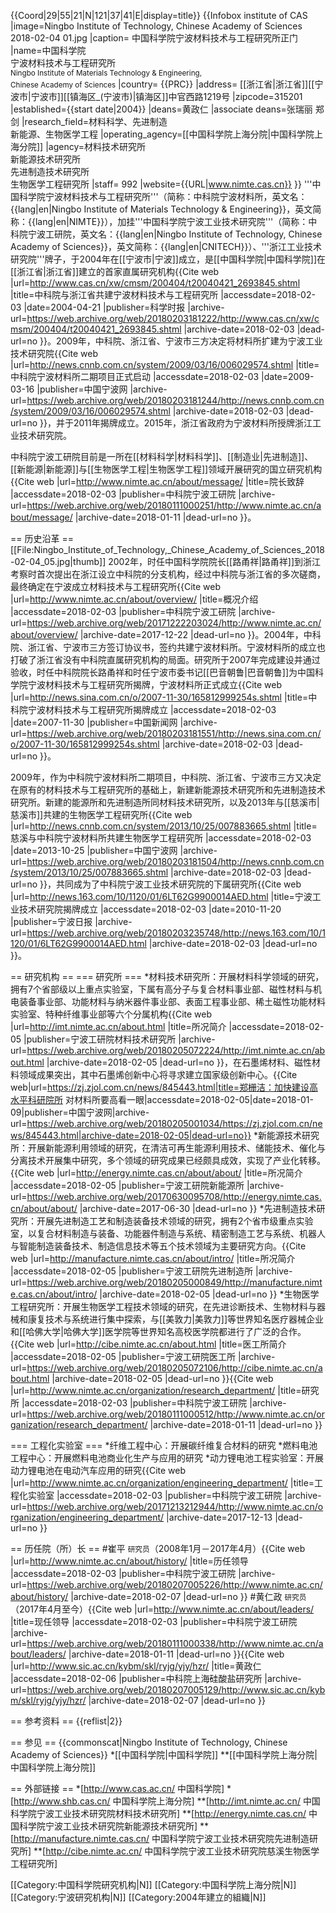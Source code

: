 {{Coord|29|55|21|N|121|37|41|E|display=title}}
{{Infobox institute of CAS
|image=Ningbo Institute of Technology, Chinese Academy of Sciences 2018-02-04 01.jpg
|caption= 中国科学院宁波材料技术与工程研究所正门
|name=中国科学院<br/>宁波材料技术与工程研究所<br/><small>Ningbo Institute of Materials Technology & Engineering,<br/>Chinese Academy of Sciences</small>
|country= {{PRC}}
|address= [[浙江省|浙江省]][[宁波市|宁波市]][[镇海区_(宁波市)|镇海区]]中官西路1219号
|zipcode=315201
|established={{start date|2004}}
|deans=黄政仁
|associate deans=张瑞丽 郑剑
|research_field=材料科学、先进制造<br/>新能源、生物医学工程
|operating_agency=[[中国科学院上海分院|中国科学院上海分院]]
|agency=材料技术研究所<br/>新能源技术研究所<br/>先进制造技术研究所<br/>生物医学工程研究所
|staff= 992
|website={{URL|www.nimte.cas.cn}}
}}
'''中国科学院宁波材料技术与工程研究所'''（简称：中科院宁波材料所，英文名：{{lang|en|Ningbo Institute of Materials Technology & Engineering}}，英文简称：{{lang|en|NIMTE}}），加挂'''中国科学院宁波工业技术研究院'''（简称：中科院宁波工研院，英文名：{{lang|en|Ningbo Institute of Technology, Chinese Academy of Sciences}}，英文简称：{{lang|en|CNITECH}}）、'''浙江工业技术研究院'''牌子，于2004年在[[宁波市|宁波]]成立，是[[中国科学院|中国科学院]]在[[浙江省|浙江省]]建立的首家直属研究机构<ref name="history2">{{Cite web |url=http://www.cas.cn/xw/cmsm/200404/t20040421_2693845.shtml |title=中科院与浙江省共建宁波材料技术与工程研究所 |accessdate=2018-02-03 |date=2004-04-21 |publisher=科学时报 |archive-url=https://web.archive.org/web/20180203181222/http://www.cas.cn/xw/cmsm/200404/t20040421_2693845.shtml |archive-date=2018-02-03 |dead-url=no }}</ref>。2009年，中科院、浙江省、宁波市三方决定将材料所扩建为宁波工业技术研究院<ref name="history4">{{Cite web |url=http://news.cnnb.com.cn/system/2009/03/16/006029574.shtml |title=中科院宁波材料所二期项目正式启动 |accessdate=2018-02-03 |date=2009-03-16 |publisher=中国宁波网 |archive-url=https://web.archive.org/web/20180203181244/http://news.cnnb.com.cn/system/2009/03/16/006029574.shtml |archive-date=2018-02-03 |dead-url=no }}</ref>，并于2011年揭牌成立<ref name="history6"/>。2015年，浙江省政府为宁波材料所授牌浙江工业技术研究院。

中科院宁波工研院目前是一所在[[材料科学|材料科学]]、[[制造业|先进制造]]、[[新能源|新能源]]与[[生物医学工程|生物医学工程]]领域开展研究的国立研究机构<ref>{{Cite web |url=http://www.nimte.ac.cn/about/message/ |title=院长致辞 |accessdate=2018-02-03 |publisher=中科院宁波工研院 |archive-url=https://web.archive.org/web/20180111000251/http://www.nimte.ac.cn/about/message/ |archive-date=2018-01-11 |dead-url=no }}</ref>。

== 历史沿革 ==
[[File:Ningbo_Institute_of_Technology,_Chinese_Academy_of_Sciences_2018-02-04_05.jpg|thumb]]
2002年，时任中国科学院院长[[路甬祥|路甬祥]]到浙江考察时首次提出在浙江设立中科院的分支机构，经过中科院与浙江省的多次磋商，最终确定在宁波成立材料技术与工程研究所<ref name="history1">{{Cite web |url=http://www.nimte.ac.cn/about/overview/ |title=概况介绍 |accessdate=2018-02-03 |publisher=中科院宁波工研院 |archive-url=https://web.archive.org/web/20171222203024/http://www.nimte.ac.cn/about/overview/ |archive-date=2017-12-22 |dead-url=no }}</ref>。2004年，中科院、浙江省、宁波市三方签订协议书，签约共建宁波材料所。宁波材料所的成立也打破了浙江省没有中科院直属研究机构的局面<ref name="history2"/>。研究所于2007年完成建设并通过验收，时任中科院院长路甬祥和时任宁波市委书记[[巴音朝鲁|巴音朝鲁]]为中国科学院宁波材料技术与工程研究所揭牌，宁波材料所正式成立<ref name="history3">{{Cite web |url=http://news.sina.com.cn/o/2007-11-30/165812999254s.shtml |title=中科院宁波材料技术与工程研究所揭牌成立 |accessdate=2018-02-03 |date=2007-11-30 |publisher=中国新闻网 |archive-url=https://web.archive.org/web/20180203181551/http://news.sina.com.cn/o/2007-11-30/165812999254s.shtml |archive-date=2018-02-03 |dead-url=no }}</ref>。

2009年，作为中科院宁波材料所二期项目，中科院、浙江省、宁波市三方又决定在原有的材料技术与工程研究所的基础上，新建新能源技术研究所和先进制造技术研究所<ref name="history4"/>。新建的能源所和先进制造所同材料技术研究所，以及2013年与[[慈溪市|慈溪市]]共建的生物医学工程研究所<ref name="history5">{{Cite web |url=http://news.cnnb.com.cn/system/2013/10/25/007883665.shtml |title=慈溪与中科院宁波材料所共建生物医学工程研究所 |accessdate=2018-02-03 |date=2013-10-25 |publisher=中国宁波网 |archive-url=https://web.archive.org/web/20180203181504/http://news.cnnb.com.cn/system/2013/10/25/007883665.shtml |archive-date=2018-02-03 |dead-url=no }}</ref>，共同成为了中科院宁波工业技术研究院的下属研究所<ref name="history6">{{Cite web |url=http://news.163.com/10/1120/01/6LT62G9900014AED.html |title=宁波工业技术研究院揭牌成立 |accessdate=2018-02-03 |date=2010-11-20 |publisher=宁波日报 |archive-url=https://web.archive.org/web/20180203235748/http://news.163.com/10/1120/01/6LT62G9900014AED.html |archive-date=2018-02-03 |dead-url=no }}</ref>。

== 研究机构 ==
=== 研究所 ===
*材料技术研究所：开展材料科学领域的研究，拥有7个省部级以上重点实验室，下属有高分子与复合材料事业部、磁性材料与机电装备事业部、功能材料与纳米器件事业部、表面工程事业部、稀土磁性功能材料实验室、特种纤维事业部等六个分属机构<ref>{{Cite web |url=http://imt.nimte.ac.cn/about.html |title=所况简介 |accessdate=2018-02-05 |publisher=宁波工研院材料技术研究所 |archive-url=https://web.archive.org/web/20180205072224/http://imt.nimte.ac.cn/about.html |archive-date=2018-02-05 |dead-url=no }}</ref>，在石墨烯材料、磁性材料领域成果突出，其中石墨烯创新中心将寻求建立国家级创新中心。<ref name="2018 gov-report">{{Cite web|url=https://zj.zjol.com.cn/news/845443.html|title=郑栅洁：加快建设高水平科研院所 对材料所要高看一眼|accessdate=2018-02-05|date=2018-01-09|publisher=中国宁波网|archive-url=https://web.archive.org/web/20180205001034/https://zj.zjol.com.cn/news/845443.html|archive-date=2018-02-05|dead-url=no}}</ref>
*新能源技术研究所：开展新能源利用领域的研究，在清洁可再生能源利用技术、储能技术、催化与分离技术开展集中研究，多个领域的研究成果已经颇具成效，实现了产业化转移。<ref>{{Cite web |url=http://energy.nimte.cas.cn/about/about/ |title=所况简介 |accessdate=2018-02-05 |publisher=宁波工研院新能源所 |archive-url=https://web.archive.org/web/20170630095708/http://energy.nimte.cas.cn/about/about/ |archive-date=2017-06-30 |dead-url=no }}</ref>
*先进制造技术研究所：开展先进制造工艺和制造装备技术领域的研究，拥有2个省市级重点实验室，以复合材料制造与装备、功能器件制造与系统、精密制造工艺与系统、机器人与智能制造装备技术、制造信息技术等五个技术领域为主要研究方向。<ref>{{Cite web |url=http://manufacture.nimte.cas.cn/about/intro/ |title=所况简介 |accessdate=2018-02-05 |publisher=宁波工研院先进制造所 |archive-url=https://web.archive.org/web/20180205000849/http://manufacture.nimte.cas.cn/about/intro/ |archive-date=2018-02-05 |dead-url=no }}</ref>
*生物医学工程研究所：开展生物医学工程技术领域的研究，在先进诊断技术、生物材料与器械和康复技术与系统进行集中探索，与[[美敦力|美敦力]]等世界知名医疗器械企业和[[哈佛大学|哈佛大学]]医学院等世界知名高校医学院都进行了广泛的合作。<ref>{{Cite web |url=http://cibe.nimte.ac.cn/about.html |title=医工所简介 |accessdate=2018-02-05 |publisher=宁波工研院医工所 |archive-url=https://web.archive.org/web/20180205072106/http://cibe.nimte.ac.cn/about.html |archive-date=2018-02-05 |dead-url=no }}</ref><ref>{{Cite web |url=http://www.nimte.ac.cn/organization/research_department/ |title=研究所 |accessdate=2018-02-03 |publisher=中科院宁波工研院 |archive-url=https://web.archive.org/web/20180111000512/http://www.nimte.ac.cn/organization/research_department/ |archive-date=2018-01-11 |dead-url=no }}</ref>

=== 工程化实验室 ===
*纤维工程中心：开展碳纤维复合材料的研究
*燃料电池工程中心：开展燃料电池商业化生产与应用的研究
*动力锂电池工程实验室：开展动力锂电池在电动汽车应用的研究<ref>{{Cite web |url=http://www.nimte.ac.cn/organization/engineering_department/ |title=工程化实验室 |accessdate=2018-02-03 |publisher=中科院宁波工研院 |archive-url=https://web.archive.org/web/20171213212944/http://www.nimte.ac.cn/organization/engineering_department/ |archive-date=2017-12-13 |dead-url=no }}</ref>

== 历任院（所）长 ==
#崔平 <small>研究员</small>（2008年1月－2017年4月）<ref>{{Cite web |url=http://www.nimte.ac.cn/about/history/ |title=历任领导 |accessdate=2018-02-03 |publisher=中科院宁波工研院 |archive-url=https://web.archive.org/web/20180207005226/http://www.nimte.ac.cn/about/history/ |archive-date=2018-02-07 |dead-url=no }}</ref>
#黄仁政 <small>研究员</small>（2017年4月至今）<ref>{{Cite web |url=http://www.nimte.ac.cn/about/leaders/ |title=现任领导 |accessdate=2018-02-03 |publisher=中科院宁波工研院 |archive-url=https://web.archive.org/web/20180111000338/http://www.nimte.ac.cn/about/leaders/ |archive-date=2018-01-11 |dead-url=no }}</ref><ref>{{Cite web |url=http://www.sic.ac.cn/kybm/skl/ryjg/yjy/hzr/ |title=黄政仁 |accessdate=2018-02-06 |publisher=中科院上海硅酸盐研究所 |archive-url=https://web.archive.org/web/20180207005129/http://www.sic.ac.cn/kybm/skl/ryjg/yjy/hzr/ |archive-date=2018-02-07 |dead-url=no }}</ref>

== 参考资料 ==
{{reflist|2}}

== 参见 ==
{{commonscat|Ningbo Institute of Technology, Chinese Academy of Sciences}}
*[[中国科学院|中国科学院]]
**[[中国科学院上海分院|中国科学院上海分院]]

== 外部链接 ==
*[http://www.cas.ac.cn/ 中国科学院]
*[http://www.shb.cas.cn/ 中国科学院上海分院]
**[http://imt.nimte.ac.cn/ 中国科学院宁波工业技术研究院材料技术研究所]
**[http://energy.nimte.cas.cn/ 中国科学院宁波工业技术研究院新能源技术研究所]
**[http://manufacture.nimte.cas.cn/ 中国科学院宁波工业技术研究院先进制造研究所]
**[http://cibe.nimte.ac.cn/ 中国科学院宁波工业技术研究院慈溪生物医学工程研究所]

[[Category:中国科学院研究机构|N]]
[[Category:中国科学院上海分院|N]]
[[Category:宁波研究机构|N]]
[[Category:2004年建立的組織|N]]